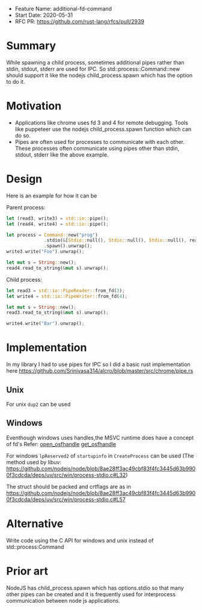 - Feature Name: additional-fd-command
- Start Date: 2020-05-31
- RFC PR: https://github.com/rust-lang/rfcs/pull/2939

# Summary

While spawning a child process, sometimes additional pipes rather than stdin, stdout, stderr are used for IPC. So std::process::Command::new should support it like the nodejs 
child_process.spawn which has the option to do it.

# Motivation
* Applications like chrome uses fd 3 and 4 for remote debugging. Tools like puppeteer use the nodejs child_process.spawn function which can do so. 
* Pipes are often used for processes to communicate with each other. These processes often communicate using pipes other than stdin, stdout, stderr like the above example.

# Design
Here is an example for how it can be

Parent process:
```rust
let (read3, write3) = std::io::pipe();
let (read4, write4) = std::io::pipe();

let process = Command::new("prog")
              .stdio(&[Stdio::null(), Stdio::null(), Stdio::null(), read3, write4])
              .spawn().unwrap();
write3.write("Foo").unwrap();

let mut s = String::new();
read4.read_to_string(&mut s).unwrap();
```

Child process:
```rust
let read3 = std::io::PipeReader::from_fd(3);
let write4 = std::io::PipeWriter::from_fd(4);

let mut s = String::new();
read3.read_to_string(&mut s).unwrap();

write4.write("Bar").unwrap();
```

# Implementation 
In my library I had to use pipes for IPC so I did a basic rust implementation here https://github.com/Srinivasa314/alcro/blob/master/src/chrome/pipe.rs
## Unix
For unix `dup2` can be used

## Windows
Eventhough windows uses handles,the MSVC runtime does have a concept of fd's
Refer:
[open_osfhandle](https://docs.microsoft.com/en-us/cpp/c-runtime-library/reference/open-osfhandle)
[get_osfhandle](https://docs.microsoft.com/en-us/cpp/c-runtime-library/reference/get-osfhandle)


For windows `lpReserved2` of `startupinfo` in `CreateProcess` can be used
(The method used by libuv:
https://github.com/nodejs/node/blob/8ae28ff3ac49cbf83f4fc3445d63b9900f3cdcda/deps/uv/src/win/process-stdio.c#L32)

The struct should be packed and crtflags are as in https://github.com/nodejs/node/blob/8ae28ff3ac49cbf83f4fc3445d63b9900f3cdcda/deps/uv/src/win/process-stdio.c#L57

# Alternative

Write code using the C API for windows and unix instead of std::process:Command

# Prior art
NodeJS has child_process.spawn which has options.stdio so that many other pipes can be created and it is frequently used for interprocess communication between node js applications.